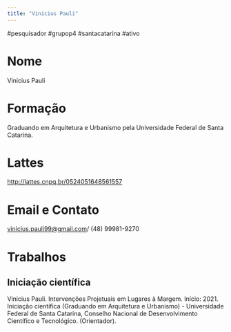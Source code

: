 ```yaml
---
title: "Vinicius Pauli"
---
```


#pesquisador #grupop4 #santacatarina #ativo 

# Nome
Vinicius Pauli
# Formação
Graduando em Arquitetura e Urbanismo pela Universidade Federal de Santa Catarina.
# Lattes
http://lattes.cnpq.br/0524051648561557
# Email e Contato
[vinicius.pauli99@gmail.com](mailto:vinicius.pauli99@gmail.com)/ (48) 99981-9270
# Trabalhos

## Iniciação científica 

Vinicius Pauli. Intervenções Projetuais em Lugares à Margem. Início: 2021. Iniciação científica (Graduando em Arquitetura e Urbanismo) - Universidade Federal de Santa Catarina, Conselho Nacional de Desenvolvimento Científico e Tecnológico. (Orientador).
